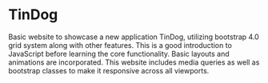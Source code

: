 # TinDog

Basic website to showcase a new application TinDog, utilizing bootstrap 4.0 grid system along with other features. This is a good introduction to JavaScript before learning the 
core functionality. Basic layouts and animations are incorporated. This website includes media queries as well as bootstrap classes to make it responsive across all viewports. 
